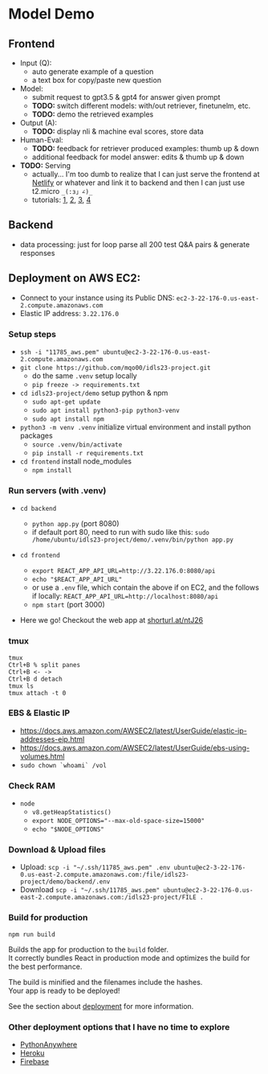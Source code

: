 # Model Demo

## Frontend
* Input (Q): 
  * auto generate example of a question
  * a text box for copy/paste new question
* Model:
  * submit request to gpt3.5 & gpt4 for answer given prompt
  * **TODO:** switch different models: with/out retriever, finetunelm, etc.
  * **TODO:** demo the retrieved examples
* Output (A):
  * **TODO:** display nli & machine eval scores, store data
* Human-Eval:
  * **TODO:** feedback for retriever produced examples: thumb up & down
  * additional feedback for model answer: edits & thumb up & down
* **TODO:** Serving
  * actually... I'm too dumb to realize that I can just serve the frontend at [Netlify](https://www.netlify.com/pricing/) or whatever and link it to backend and then I can just use t2.micro ```_(:з」∠)_```
  * tutorials: [1](https://medium.com/@shefaliaj7/hosting-react-flask-mongodb-web-application-on-aws-part-4-hosting-web-application-b8e205c19e4), [2](https://dev.to/asim_ansari7/deploy-a-react-node-app-to-production-on-aws-2gdf), [3](https://adhasmana.medium.com/how-to-deploy-react-and-node-app-on-aws-a-better-approach-5b22e2ed2da2), [4](https://blog.miguelgrinberg.com/post/how-to-deploy-a-react--flask-project)

## Backend
* data processing: just for loop parse all 200 test Q&A pairs & generate responses

## Deployment on AWS EC2:
* Connect to your instance using its Public DNS: `ec2-3-22-176-0.us-east-2.compute.amazonaws.com`
* Elastic IP address: `3.22.176.0`

### Setup steps
* `ssh -i "11785_aws.pem" ubuntu@ec2-3-22-176-0.us-east-2.compute.amazonaws.com`
* `git clone https://github.com/mqo00/idls23-project.git`
  * do the same `.venv` setup locally
  * `pip freeze -> requirements.txt`
* `cd idls23-project/demo` setup python & npm
  * `sudo apt-get update`
  * `sudo apt install python3-pip python3-venv`
  * `sudo apt install npm`
* `python3 -m venv .venv` initialize virtual environment and install python packages
  * `source .venv/bin/activate`
  * `pip install -r requirements.txt`
* `cd frontend` install node_modules
  * `npm install`

### Run servers (with .venv)
* `cd backend`
  * `python app.py` (port 8080)
  * if default port 80, need to run with sudo like this: `sudo /home/ubuntu/idls23-project/demo/.venv/bin/python app.py`

* `cd frontend`
  * `export REACT_APP_API_URL=http://3.22.176.0:8080/api`
  * `echo "$REACT_APP_API_URL"`
  * or use a `.env` file, which contain the above if on EC2, and the follows if locally: `REACT_APP_API_URL=http://localhost:8080/api`
  * `npm start` (port 3000)

* Here we go! Checkout the web app at [shorturl.at/ntJ26](http://3.22.176.0:3000/)

### tmux
```
tmux
Ctrl+B % split panes
Ctrl+B <- ->
Ctrl+B d detach
tmux ls 
tmux attach -t 0
```

### EBS & Elastic IP
* https://docs.aws.amazon.com/AWSEC2/latest/UserGuide/elastic-ip-addresses-eip.html
* https://docs.aws.amazon.com/AWSEC2/latest/UserGuide/ebs-using-volumes.html
* ```sudo chown `whoami` /vol```

### Check RAM
* `node`
  * `v8.getHeapStatistics()`
  * `export NODE_OPTIONS="--max-old-space-size=15000"`
  * `echo "$NODE_OPTIONS"`


### Download & Upload files
* Upload: `scp -i "~/.ssh/11785_aws.pem" .env ubuntu@ec2-3-22-176-0.us-east-2.compute.amazonaws.com:/file/idls23-project/demo/backend/.env`
* Download `scp -i "~/.ssh/11785_aws.pem" ubuntu@ec2-3-22-176-0.us-east-2.compute.amazonaws.com:/idls23-project/FILE .`

### Build for production
`npm run build`

Builds the app for production to the `build` folder.\
It correctly bundles React in production mode and optimizes the build for the best performance.

The build is minified and the filenames include the hashes.\
Your app is ready to be deployed!

See the section about [deployment](https://facebook.github.io/create-react-app/docs/deployment) for more information.

### Other deployment options that I have no time to explore
* [PythonAnywhere](https://www.pythonanywhere.com/pricing/)
* [Heroku](https://www.heroku.com/pricing)
* [Firebase](https://firebase.google.com/pricing)